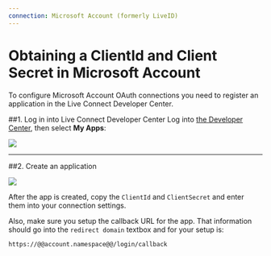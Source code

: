 ```yaml
---
connection: Microsoft Account (formerly LiveID)
---
```


# Obtaining a ClientId and Client Secret in Microsoft Account

To configure Microsoft Account OAuth connections you need to register an application in the Live Connect Developer Center.

##1. Log in into Live Connect Developer Center
Log into [the Developer Center](https://account.live.com/developers/applications), then select __My Apps__:

![](@@env.MEDIA_URL@@/articles/connections/social/microsoft-account/ma-portal-1.png)

---

##2. Create an application

![](@@env.MEDIA_URL@@/articles/connections/social/microsoft-account/ma-portal-2.png)

After the app is created, copy the `ClientId` and `ClientSecret` and enter them into your connection settings.

Also, make sure you setup the callback URL for the app. That information should go into the `redirect domain` textbox and for your setup is:

	https://@@account.namespace@@/login/callback
